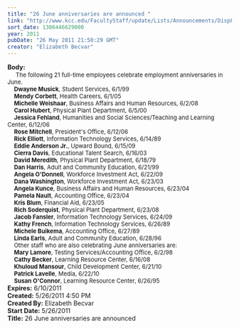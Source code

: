 ```yaml
---
title: "26 June anniversaries are announced "
link: "http://www.kcc.edu/FacultyStaff/update/Lists/Announcements/DispForm.aspx?ID=328"
sort_date: 1306446629000
year: 2011
pubDate: "26 May 2011 21:50:29 GMT"
creator: "Elizabeth Becvar"
---
```


<div><b>Body:</b> <div class=ExternalClassF50E9396CBF747F9AD6E68AC3FA9988E><div> <font size=2>    The following 21 full-time employees celebrate employment anniversaries in June.<br>    <strong>Dwayne Musick</strong>, Student Services, 6/1/99<br>    <strong>Mendy Corbett</strong>, Health Careers, 6/1/05<br>    <strong>Michelle Weishaar</strong>, Business Affairs and Human Resources, 6/2/08<br>    <strong>Carol Hubert</strong>, Physical Plant Department, 6/5/00<br>    <strong>Jessica Fehland</strong>, Humanities and Social Sciences/Teaching and Learning Center, 6/12/06<br>    <strong>Rose Mitchell</strong>, President's Office, 6/12/06<br>    <strong>Rick Elliott</strong>, Information Technology Services, 6/14/89 <br>    <strong>Eddie Anderson Jr.</strong>, Upward Bound, 6/15/09<br>    <strong>Cierra Davis</strong>, Educational Talent Search, 6/16/03<br>    <strong>David Meredith</strong>, Physical Plant Department, 6/18/79<br>    <strong>Dan Harris</strong>, Adult and Community Education, 6/21/99<br>    <strong>Angela O'Donnell</strong>, Workforce Investment Act, 6/22/09<br>    <strong>Dana Washington</strong>, Workforce Investment Act, 6/23/03<br>    <strong>Angela Kunce</strong>, Business Affairs and Human Resources, 6/23/04<br>    <strong>Pamela Nault</strong>, Accounting Office, 6/23/04<br>    <strong>Kris Blum</strong>, Financial Aid, 6/23/05<br>    <strong>Rich Soderquist</strong>, Physical Plant Department, 6/23/08<br>    <strong>Jacob Fansler</strong>, Information Technology Services, 6/24/09<br>    <strong>Kathy French</strong>, Information Technology Services, 6/26/89 <br>    <strong>Michele Buikema</strong>, Accounting Office, 6/27/89 <br>    <strong>Linda Earls</strong>, Adult and Community Education, 6/28/96 <br>    Other staff who are also celebrating June anniversaries are:<br>    <strong>Mary Lamore</strong>, Testing Services/Accounting Office, 6/2/98<br>    <strong>Cathy Becker</strong>, Learning Resource Center, 6/16/08<br>    <strong>Khuloud Mansour</strong>, Child Development Center, 6/21/10<br>    <strong>Patrick Lavelle</strong>, Media, 6/22/10<br>    <strong>Susan O'Connor</strong>, Learning Resource Center, 6/26/95 </font></div></div></div>
<div><b>Expires:</b> 6/10/2011</div>
<div><b>Created:</b> 5/26/2011 4:50 PM</div>
<div><b>Created By:</b> Elizabeth Becvar</div>
<div><b>Start Date:</b> 5/26/2011</div>
<div><b>Title:</b> 26 June anniversaries are announced </div>
